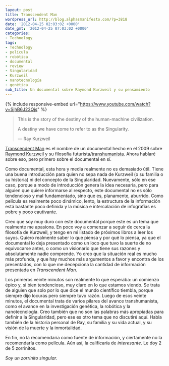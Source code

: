 ```yaml
---
layout: post
title: Transcendent Man
wordpress_url: http://blog.alphasmanifesto.com/?p=3818
date: '2012-04-25 02:03:02 +0000'
date_gmt: '2012-04-25 07:03:02 +0000'
categories:
- Technology
tags:
- Technology
- película
- robótica
- documental
- review
- Singularidad
- Kurzweil
- nanotecnología
- genética
sub_title: Un documental sobre Raymond Kurzweil y su pensamiento
---
```


{% include responsive-embed url="https://www.youtube.com/watch?v=SjhB6J23Qjs" %}

> This is the story of the destiny of the human-machine civilization.
> 
> A destiny we have come to refer to as the Singularity.
> 
> &mdash; Ray Kurzweil

[Transcendent Man](http://www.imdb.com/title/tt1117394/) es el nombre de un documental hecho en el 2009 sobre [Raymond Kurzweil](http://en.wikipedia.org/wiki/Ray_Kurzweil) y su filosofía futurista/[transhumanista](http://en.wikipedia.org/wiki/Transhumanism). Ahora hablaré sobre eso, pero primero sobre el documental en sí.

Como documental, esta hora y media realmente no es demasiado útil. Tiene una buena introducción para quien no sepa nada de Kurzweil (o su familia o su historia) ni del concepto de la Singularidad. Nuevamente, sólo en ese caso, porque a modo de introducción genera la idea necesaria, pero para alguien que quiere informarse al respecto, este documental no es sólo tendencioso y mal fundamentado, sino que es, planamente, aburrido. Como película es realmente poco dinámico, lento, la estructura de la información está bastante poco definida y la música e intercalación de infografías es pobre y poco cautivante.

Creo que soy muy duro con este documental porque este es un tema que realmente me apasiona. En poco voy a comenzar a seguir de cerca la filosofía de Kurzweil, y tengo en mi listado de próximos libros a leer los suyos. Quiero realmente saber lo que piensa y por qué lo piensa, ya que el documental lo deja presentado como un loco que tuvo la suerte de no equivocarse antes, o como un visionario que tiene sus razones y absolutamente nadie comprende. Yo creo que la situación real es mucho más profunda, y que hay muchos más argumentos a favor y encontra de los presentados, con lo que me decepciona la cantidad de información presentada en _Transcendent Man_.

Los primeros veinte minutos son realmente lo que esperaba: un comienzo épico y, si bien tendencioso, muy claro en lo que estamos viendo. Se trata de alguien que solo por lo que dice el mundo científico tiembla, porque siempre dijo locuras pero siempre tuvo razón. Luego de esos veinte minutos, el documental trata de varios pilares del avance transhumanista, como el avance en la investigación genética, la robótica y la nanotecnología. Creo también que no son las palabras más apropiadas para definir a la Singularidad, pero ese es otro tema que no discutiré aquí. Habla también de la historia personal de Ray, su familia y su vida actual, y su visión de la muerte y la inmortalidad.

En fin, no la recomendaría como fuente de información, y ciertamente no la recomendaría como película. Aún así, la calificaría de _interesante_. Le doy 2 de 5 zorrinitos.

_Soy un zorrinito singular._
